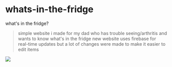 # whats-in-the-fridge
what's in the fridge?
> simple website i made for my dad who has trouble seeing/arthritis and wants to know what's in the fridge
> new website uses firebase for real-time updates but a lot of changes were made to make it easier to edit items
<img src="https://github.com/user-attachments/assets/9d4d61be-2d0d-4122-a829-1cd998cd7d6f">
